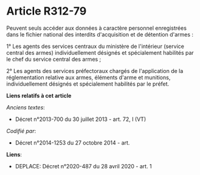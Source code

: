 # Article R312-79

Peuvent seuls accéder aux données à caractère personnel enregistrées dans le fichier national des interdits d'acquisition et
de détention d'armes :

1° Les agents des services centraux du ministère de l'intérieur (service central des armes) individuellement désignés et
spécialement habilités par le chef du service central des armes ;

2° Les agents des services préfectoraux chargés de l'application de la réglementation relative aux armes, éléments d'arme et
munitions, individuellement désignés et spécialement habilités par le préfet.

**Liens relatifs à cet article**

_Anciens textes_:

  - Décret n°2013-700 du 30 juillet 2013 - art. 72, I (VT)

_Codifié par_:

  - Décret n°2014-1253 du 27 octobre 2014 - art.

**Liens**:

  - DEPLACE: Décret n°2020-487 du 28 avril 2020 - art. 1

